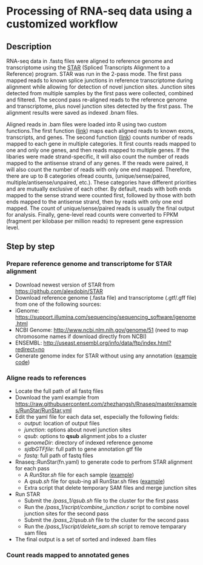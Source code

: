 # Processing of RNA-seq data using a customized workflow

## Description

RNA-seq data in .fastq files were aligned to reference genome and transcriptome using the [STAR](https://github.com/alexdobin/STAR)
(Spliced Transcripts Alignment to a Reference) program. STAR was run in the 2-pass mode. The first pass mapped reads to known splice 
junctions in reference transcriptome during alignment while allowing for detection of novel junction sites. Junction sites detected 
from multiple samples by the first pass were collected, combined and filtered. The second pass re-aligned reads to the reference genome
and transcriptome, plus novel junction sites detected by the first pass. The alignment results were saved as indexed .bnam files.

Aligned reads in .bam files were loaded into R using two custom functions.The first function ([link](https://raw.githubusercontent.com/zhezhangsh/Rnaseq/master/examples/LoadBam/LoadBamScript.yml)) maps each aligned reads to known exons, transcripts, and genes. The second function ([link](https://raw.githubusercontent.com/zhezhangsh/Rnaseq/master/R/CountRead.R)) counts number of reads mapped to each gene in multiple categories. It first counts reads mapped to one and only one genes, and then reads mapped to multiple genes. If the libaries were made strand-specific, it will also count the number of reads mapped to the antisense strand of any genes. If the reads were paired, it will also count the number of reads with only one end mapped. Therefore, there are up to 8 categories ofread counts, (unique/sense/paired, multiple/antisense/unpaired, etc.). These categories have different priorities and are mutually exclusive of each other. By default, reads with both ends mapped to the sense strand were counted first, followed by those with both ends mapped to the antisense strand, then by reads with only one end mapped. The count of unique/sense/paired reads is usually the final output for analysis. Finally, gene-level read counts were converted to FPKM (fragment per kilobase per million reads) to represent gene expression level. 

## Step by step

### Prepare reference genome and transcriptome for STAR alignment
  - Download newest version of STAR from https://github.com/alexdobin/STAR
  - Download reference genome (.fasta file) and transcriptome (.gtf/.gff file) from one of the following sources:
   - iGenome: https://support.illumina.com/sequencing/sequencing_software/igenome.html
   - NCBI Genome: http://www.ncbi.nlm.nih.gov/genome/51 (need to map chromosome names if download directly from NCBI)
   - ENSEMBL: http://useast.ensembl.org/info/data/ftp/index.html?redirect=no
  - Generate genome index for STAR without using any annotation ([example code](examples/IndexStarReference.sh))

### Aligne reads to references
 - Locate the full path of all fastq files
 - Download the yaml example from https://raw.githubusercontent.com/zhezhangsh/Rnaseq/master/examples/RunStar/RunStar.yml
 - Edit the yaml file for each data set, especially the following fields:
   - _output_: location of output files
   - _junction_: options about novel junction sites
   - _qsub_: options to **qsub** alignment jobs to a cluster
   - _genomeDir_: directory of indexed reference genome
   - _sjdbGTFfile_: full path to gene annotation gtf file
   - _fastq_: full path of fastq files
 - Rnaseq::RunStar(fn.yaml) to generate code to perfrom STAR alignment for each pass
   - A _RunStar.sh_ file for each sample ([example](examples/RunStar_Pass1.sh))
   - A _qsub.sh_ file for qsub-ing all RunStar.sh files ([example](examples/qsub_STAR.sh))
   - Extra script that delete temporary SAM files and merge junction sites
 - Run STAR
   - Submit the _<PATH>/pass_1/qsub.sh_ file to the cluster for the first pass
   - Run the _<PATH>/pass_1/script/combine_junction.r_ script to combine novel junction sites for the second pass
   - Submit the _<PATH>/pass_2/qsub.sh_ file to the cluster for the second pass
   - Run the _<PATH>/pass_1/script/delete_sam.sh_ script to remove temparary sam files
 - The final output is a set of sorted and indexed .bam files

### Count reads mapped to annotated genes


  
